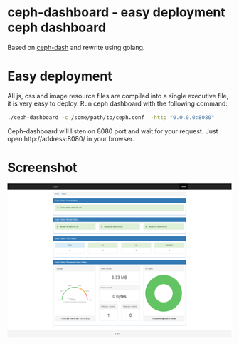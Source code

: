 # ceph-dashboard - easy deployment ceph dashboard 
Based on [ceph-dash](https://github.com/Crapworks/ceph-dash) and rewrite using golang.

# Easy deployment
All js, css and image resource files are compiled into a single executive file, it is very easy to deploy.
Run ceph dashboard with the following command:

```bash
./ceph-dashboard -c /some/path/to/ceph.conf  -http "0.0.0.0:8080"
```
Ceph-dashboard will listen on 8080 port and wait for your request. 
Just open http://address:8080/ in your browser.

# Screenshot
![ceph dashboard screenshot](/screenshot/ceph_dashboard_screenshot.png)
